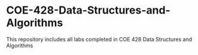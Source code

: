 # COE-428-Data-Structures-and-Algorithms
This repository includes all labs completed in COE 428 Data Structures and Algorithms
